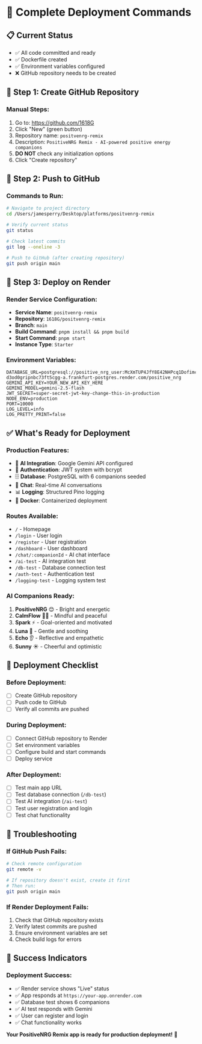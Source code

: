# 🚀 Complete Deployment Commands

## 📋 **Current Status**
- ✅ All code committed and ready
- ✅ Dockerfile created
- ✅ Environment variables configured
- ❌ GitHub repository needs to be created

## 🎯 **Step 1: Create GitHub Repository**

### **Manual Steps:**
1. Go to: https://github.com/1618G
2. Click "New" (green button)
3. Repository name: `positvenrg-remix`
4. Description: `PositiveNRG Remix - AI-powered positive energy companions`
5. **DO NOT** check any initialization options
6. Click "Create repository"

## 🚀 **Step 2: Push to GitHub**

### **Commands to Run:**
```bash
# Navigate to project directory
cd /Users/jamesperry/Desktop/platforms/positvenrg-remix

# Verify current status
git status

# Check latest commits
git log --oneline -3

# Push to GitHub (after creating repository)
git push origin main
```

## 🐳 **Step 3: Deploy on Render**

### **Render Service Configuration:**
- **Service Name**: `positvenrg-remix`
- **Repository**: `1618G/positvenrg-remix`
- **Branch**: `main`
- **Build Command**: `pnpm install && pnpm build`
- **Start Command**: `pnpm start`
- **Instance Type**: `Starter`

### **Environment Variables:**
```env
DATABASE_URL=postgresql://positive_nrg_user:McXmTUP4JfY8E42NHPcq1DofimcxYQVA@dpg-d3od0gripnbc73ft5cgg-a.frankfurt-postgres.render.com/positive_nrg
GEMINI_API_KEY=YOUR_NEW_API_KEY_HERE
GEMINI_MODEL=gemini-2.5-flash
JWT_SECRET=super-secret-jwt-key-change-this-in-production
NODE_ENV=production
PORT=10000
LOG_LEVEL=info
LOG_PRETTY_PRINT=false
```

## ✅ **What's Ready for Deployment**

### **Production Features:**
- 🤖 **AI Integration**: Google Gemini API configured
- 🔐 **Authentication**: JWT system with bcrypt
- 🗄️ **Database**: PostgreSQL with 6 companions seeded
- 💬 **Chat**: Real-time AI conversations
- 📊 **Logging**: Structured Pino logging
- 🐳 **Docker**: Containerized deployment

### **Routes Available:**
- `/` - Homepage
- `/login` - User login
- `/register` - User registration
- `/dashboard` - User dashboard
- `/chat/:companionId` - AI chat interface
- `/ai-test` - AI integration test
- `/db-test` - Database connection test
- `/auth-test` - Authentication test
- `/logging-test` - Logging system test

### **AI Companions Ready:**
1. **PositiveNRG** 😊 - Bright and energetic
2. **CalmFlow** 🧘‍♀️ - Mindful and peaceful
3. **Spark** ⚡ - Goal-oriented and motivated
4. **Luna** 🌙 - Gentle and soothing
5. **Echo** 👂 - Reflective and empathetic
6. **Sunny** ☀️ - Cheerful and optimistic

## 🎯 **Deployment Checklist**

### **Before Deployment:**
- [ ] Create GitHub repository
- [ ] Push code to GitHub
- [ ] Verify all commits are pushed

### **During Deployment:**
- [ ] Connect GitHub repository to Render
- [ ] Set environment variables
- [ ] Configure build and start commands
- [ ] Deploy service

### **After Deployment:**
- [ ] Test main app URL
- [ ] Test database connection (`/db-test`)
- [ ] Test AI integration (`/ai-test`)
- [ ] Test user registration and login
- [ ] Test chat functionality

## 🚨 **Troubleshooting**

### **If GitHub Push Fails:**
```bash
# Check remote configuration
git remote -v

# If repository doesn't exist, create it first
# Then run:
git push origin main
```

### **If Render Deployment Fails:**
1. Check that GitHub repository exists
2. Verify latest commits are pushed
3. Ensure environment variables are set
4. Check build logs for errors

## 🎉 **Success Indicators**

### **Deployment Success:**
- ✅ Render service shows "Live" status
- ✅ App responds at `https://your-app.onrender.com`
- ✅ Database test shows 6 companions
- ✅ AI test responds with Gemini
- ✅ User can register and login
- ✅ Chat functionality works

**Your PositiveNRG Remix app is ready for production deployment!** 🚀

